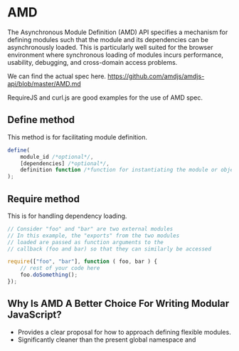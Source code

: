 # AMD
The Asynchronous Module Definition (AMD) API specifies a mechanism for defining modules such that the module and its dependencies can be asynchronously loaded. This is particularly well suited for the browser environment where synchronous loading of modules incurs performance, usability, debugging, and cross-domain access problems.

We can find the actual spec here.
https://github.com/amdjs/amdjs-api/blob/master/AMD.md

RequireJS and curl.js are good examples for the use of AMD spec.

## Define method
This method is for facilitating module definition.

```javascript
define(
    module_id /*optional*/,
    [dependencies] /*optional*/,
    definition function /*function for instantiating the module or object*/
);
```

## Require method
This is for handling dependency loading.

```javascript
// Consider "foo" and "bar" are two external modules
// In this example, the "exports" from the two modules
// loaded are passed as function arguments to the
// callback (foo and bar) so that they can similarly be accessed

require(["foo", "bar"], function ( foo, bar ) {
    // rest of your code here
    foo.doSomething();
});
```

## Why Is AMD A Better Choice For Writing Modular JavaScript?

* Provides a clear proposal for how to approach defining flexible modules.
* Significantly cleaner than the present global namespace and <script> tag solutions many of us rely on. There's a clean way to declare stand-alone modules and dependencies they may have.
* Module definitions are encapsulated, helping us to avoid pollution of the global namespace.
* Arguably works better than some alternative solutions (e.g. CommonJS, which we'll be looking at shortly). It doesn't have issues with cross-domain, local or debugging and doesn't have a reliance on server-side tools to be used. Most AMD loaders support loading modules in the browser without a build process.
* Provides a "transport" approach for including multiple modules in a single file. Other approaches like CommonJS have yet to agree on a transport format.
* It's possible to lazy load scripts if this is needed.

## Steps to use RequireJS in your project.
1. Include RequireJS library in the head or body of the html
2. Set the data-main attribute of the requireJS script tag to the relative file location of the first script, that you would like requirejs to load.

```html
<html>
  <head>
    <!--main.js here is the first script we want reuirejs to load. data-main tells requirejs to load the given script. Notice we don't need to provide .js extension-->
    <script src="js/require.js" data-main="js/main"></script>
  </head>
  <body>
  </body>
</html>
```
To load it asynchronously and dynamically through script

```html
<html>
  <head>

    <script>
      (function(w, d){
        var script = d.createElement("script");
        script.setAttribute("data-main", "js/main");
        script.src = "js/require.js";
        script.async = true;
        d.getElementByTagName("head")[0].appendChild(script);
      })(window, window.document);
    </script>
  </head>
  <body>
  </body>
</html>
```

Including RequireJS synchronously is an accepted practice, but you can choose to include it asynchronously as well.

## Setting RequireJS configurations
RequireJS configurations allow you to set application level AMD settings such as file alias name, relative file paths and dependency management ordering.

### How to use the require() method to set require.js configuration settings?
All the requireJS configurations should be added in the first file that is loaded by require.js.
To set require.js configuration you can pass a config object as a parameter to the require() method.

```javascript
//setting configuration
require.config({
  //sets the js folder as the base directory for all relative urls
  baseUrl: "./js",
  //third party scripts base alias names
  paths: {
    //core libraries
    //......
    "jquery": "libs/jquery",
    //plugins
    //.....
    //Twitter Bootstrap jquery plugin
    "bootstrap": "libs/plugins/bootstrap",
    //application files
    //.......
    "app": "app/app"
  },
  //sets the configuration for your scripts that are not AMD compatible
  shim: {
    //Twitter bootstrap jquery plugin has a dependancy on jquery
    "bootstrap": ["jquery"]
  }

});

```

The shim that we see here is an object that manages dependencies(here it was a jquery plugin which had a dependency on jquery) and Non AMD compatible scripts.
Examples of Non AMD compatible scripts are backbone.js, underscore.js
